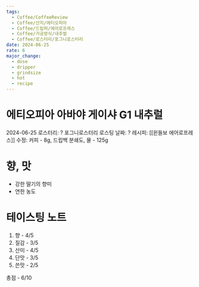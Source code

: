 ```yaml
---
tags:
  - Coffee/CoffeeReview
  - Coffee/산지/에티오피아
  - Coffee/드립퍼/에어로프레스
  - Coffee/가공방식/내추럴
  - Coffee/로스터리/포그니로스터리
date: 2024-06-25
rate: 6
major_change:
  - dose
  - dripper
  - grindsize
  - hot
  - recipe
---
```

# 에티오피아 아바야 게이샤 G1 내추럴
2024-06-25
로스터리: ? 포그니로스터리
로스팅 날짜: ?
레시피: [[윈들보 에어로프레스]] 수정: 커피 - 8g, 드립백 분쇄도, 물 - 125g
# 향, 맛
- 강한 딸기의 향미
- 연한 농도
# 테이스팅 노트
1. 향 - 4/5
2. 질감 - 3/5
3. 산미 - 4/5
4. 단맛 - 3/5
5. 쓴맛 - 2/5

총점 - 6/10